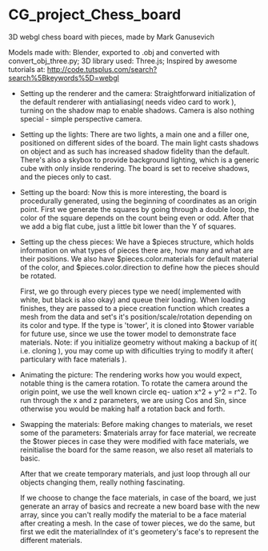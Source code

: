 CG_project_Chess_board
======================

3D webgl chess board with pieces, made by Mark Ganusevich

Models made with: Blender, exported to .obj and converted
with convert_obj_three.py; 
3D library used: Three.js; 
Inspired by awesome tutorials at: http://code.tutsplus.com/search?search%5Bkeywords%5D=webgl

* Setting up the renderer and the camera:
Straightforward initialization of the default renderer with
antialiasing( needs video card to work ), turning on the shadow map to
enable shadows. Camera is also nothing special - simple perspective camera.

* Setting up the lights:
There are two lights, a main one and a filler one, positioned on different
sides of the board. The main light casts shadows on object and as such has
increased shadow fidelity than the default. There's also a skybox to provide
background lighting, which is a generic cube with only inside rendering. The
board is set to receive shadows, and the pieces only to cast.

* Setting up the board:
Now this is more interesting, the board is procedurally generated, using the
beginning of coordinates as an origin point. First we generate the squares by
going through a double loop, the color of the square depends on the count
being even or odd. After that we add a big flat cube, just a little bit lower
than the Y of squares.

* Setting up the chess pieces:
We have a $pieces structure, which holds information on what types of pieces
there are, how many and what are their positions. We also have
$pieces.color.materials for default material of the color, and
$pieces.color.direction to define how the pieces should be rotated.

  First, we go through every pieces type we need( implemented with white, but
black is also okay) and queue their loading. When loading finishes, they are
passed to a piece creation function which creates a mesh from the data and
set's it's position/scale/rotation depending on its color and type. If the
type is 'tower', it is cloned into $tower variable for future use, since we
use the tower model to demonstrate face materials. Note: if you initialize
geometry without making a backup of it( i.e. cloning ), you may come up with
dificulties trying to modify it after( particulary with face materials ).

* Animating the picture:
The rendering works how you would expect, notable thing is the camera rotation.
To rotate the camera around the origin point, we use the well known circle eq-
uation x^2 + y^2 = r^2. To run through the x and z parameters, we are using Cos
and Sin, since otherwise you would be making half a rotation back and forth.

* Swapping the materials:
Before making changes to materials, we reset some of the parameters:
$materials array for face material, we recreate the $tower pieces in
case they were modified with face materials, we reinitialise the board for the
same reason, we also reset all materials to basic.

  After that we create temporary materials, and just loop through all our
objects changing them, really nothing fascinating.

  If we choose to change the face materials, in case of the board, we just
generate an array of basics and recreate a new board base with the new array,
since you can't really modify the material to be a face material after
creating a mesh. In the case of tower pieces, we do the same, but first we
edit the materialIndex of it's geometery's face's to represent the different
materials. 
